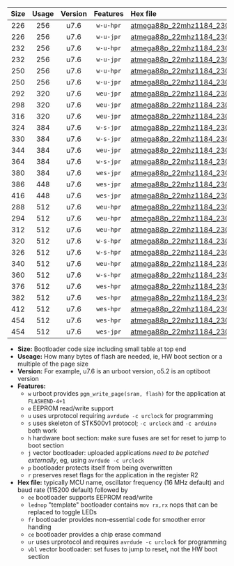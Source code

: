 |Size|Usage|Version|Features|Hex file|
|:-:|:-:|:-:|:-:|:--|
|226|256|u7.6|`w-u-hpr`|[atmega88p_22mhz1184_230400bps_ur.hex](https://raw.githubusercontent.com/stefanrueger/urboot/main//atmega88p_22mhz1184_230400bps_ur.hex)|
|226|256|u7.6|`w-u-jpr`|[atmega88p_22mhz1184_230400bps_ur_vbl.hex](https://raw.githubusercontent.com/stefanrueger/urboot/main//atmega88p_22mhz1184_230400bps_ur_vbl.hex)|
|232|256|u7.6|`w-u-hpr`|[atmega88p_22mhz1184_230400bps_lednop_ur.hex](https://raw.githubusercontent.com/stefanrueger/urboot/main//atmega88p_22mhz1184_230400bps_lednop_ur.hex)|
|232|256|u7.6|`w-u-jpr`|[atmega88p_22mhz1184_230400bps_lednop_ur_vbl.hex](https://raw.githubusercontent.com/stefanrueger/urboot/main//atmega88p_22mhz1184_230400bps_lednop_ur_vbl.hex)|
|250|256|u7.6|`w-u-hpr`|[atmega88p_22mhz1184_230400bps_lednop_fr_ur.hex](https://raw.githubusercontent.com/stefanrueger/urboot/main//atmega88p_22mhz1184_230400bps_lednop_fr_ur.hex)|
|250|256|u7.6|`w-u-jpr`|[atmega88p_22mhz1184_230400bps_lednop_fr_ur_vbl.hex](https://raw.githubusercontent.com/stefanrueger/urboot/main//atmega88p_22mhz1184_230400bps_lednop_fr_ur_vbl.hex)|
|292|320|u7.6|`weu-jpr`|[atmega88p_22mhz1184_230400bps_ee_ur_vbl.hex](https://raw.githubusercontent.com/stefanrueger/urboot/main//atmega88p_22mhz1184_230400bps_ee_ur_vbl.hex)|
|298|320|u7.6|`weu-jpr`|[atmega88p_22mhz1184_230400bps_ee_lednop_ur_vbl.hex](https://raw.githubusercontent.com/stefanrueger/urboot/main//atmega88p_22mhz1184_230400bps_ee_lednop_ur_vbl.hex)|
|316|320|u7.6|`weu-jpr`|[atmega88p_22mhz1184_230400bps_ee_lednop_fr_ur_vbl.hex](https://raw.githubusercontent.com/stefanrueger/urboot/main//atmega88p_22mhz1184_230400bps_ee_lednop_fr_ur_vbl.hex)|
|324|384|u7.6|`w-s-jpr`|[atmega88p_22mhz1184_230400bps_vbl.hex](https://raw.githubusercontent.com/stefanrueger/urboot/main//atmega88p_22mhz1184_230400bps_vbl.hex)|
|330|384|u7.6|`w-s-jpr`|[atmega88p_22mhz1184_230400bps_lednop_vbl.hex](https://raw.githubusercontent.com/stefanrueger/urboot/main//atmega88p_22mhz1184_230400bps_lednop_vbl.hex)|
|344|384|u7.6|`weu-jpr`|[atmega88p_22mhz1184_230400bps_ee_lednop_fr_ce_ur_vbl.hex](https://raw.githubusercontent.com/stefanrueger/urboot/main//atmega88p_22mhz1184_230400bps_ee_lednop_fr_ce_ur_vbl.hex)|
|364|384|u7.6|`w-s-jpr`|[atmega88p_22mhz1184_230400bps_lednop_fr_vbl.hex](https://raw.githubusercontent.com/stefanrueger/urboot/main//atmega88p_22mhz1184_230400bps_lednop_fr_vbl.hex)|
|380|384|u7.6|`wes-jpr`|[atmega88p_22mhz1184_230400bps_ee_vbl.hex](https://raw.githubusercontent.com/stefanrueger/urboot/main//atmega88p_22mhz1184_230400bps_ee_vbl.hex)|
|386|448|u7.6|`wes-jpr`|[atmega88p_22mhz1184_230400bps_ee_lednop_vbl.hex](https://raw.githubusercontent.com/stefanrueger/urboot/main//atmega88p_22mhz1184_230400bps_ee_lednop_vbl.hex)|
|416|448|u7.6|`wes-jpr`|[atmega88p_22mhz1184_230400bps_ee_lednop_fr_vbl.hex](https://raw.githubusercontent.com/stefanrueger/urboot/main//atmega88p_22mhz1184_230400bps_ee_lednop_fr_vbl.hex)|
|288|512|u7.6|`weu-hpr`|[atmega88p_22mhz1184_230400bps_ee_ur.hex](https://raw.githubusercontent.com/stefanrueger/urboot/main//atmega88p_22mhz1184_230400bps_ee_ur.hex)|
|294|512|u7.6|`weu-hpr`|[atmega88p_22mhz1184_230400bps_ee_lednop_ur.hex](https://raw.githubusercontent.com/stefanrueger/urboot/main//atmega88p_22mhz1184_230400bps_ee_lednop_ur.hex)|
|312|512|u7.6|`weu-hpr`|[atmega88p_22mhz1184_230400bps_ee_lednop_fr_ur.hex](https://raw.githubusercontent.com/stefanrueger/urboot/main//atmega88p_22mhz1184_230400bps_ee_lednop_fr_ur.hex)|
|320|512|u7.6|`w-s-hpr`|[atmega88p_22mhz1184_230400bps.hex](https://raw.githubusercontent.com/stefanrueger/urboot/main//atmega88p_22mhz1184_230400bps.hex)|
|326|512|u7.6|`w-s-hpr`|[atmega88p_22mhz1184_230400bps_lednop.hex](https://raw.githubusercontent.com/stefanrueger/urboot/main//atmega88p_22mhz1184_230400bps_lednop.hex)|
|340|512|u7.6|`weu-hpr`|[atmega88p_22mhz1184_230400bps_ee_lednop_fr_ce_ur.hex](https://raw.githubusercontent.com/stefanrueger/urboot/main//atmega88p_22mhz1184_230400bps_ee_lednop_fr_ce_ur.hex)|
|360|512|u7.6|`w-s-hpr`|[atmega88p_22mhz1184_230400bps_lednop_fr.hex](https://raw.githubusercontent.com/stefanrueger/urboot/main//atmega88p_22mhz1184_230400bps_lednop_fr.hex)|
|376|512|u7.6|`wes-hpr`|[atmega88p_22mhz1184_230400bps_ee.hex](https://raw.githubusercontent.com/stefanrueger/urboot/main//atmega88p_22mhz1184_230400bps_ee.hex)|
|382|512|u7.6|`wes-hpr`|[atmega88p_22mhz1184_230400bps_ee_lednop.hex](https://raw.githubusercontent.com/stefanrueger/urboot/main//atmega88p_22mhz1184_230400bps_ee_lednop.hex)|
|412|512|u7.6|`wes-hpr`|[atmega88p_22mhz1184_230400bps_ee_lednop_fr.hex](https://raw.githubusercontent.com/stefanrueger/urboot/main//atmega88p_22mhz1184_230400bps_ee_lednop_fr.hex)|
|454|512|u7.6|`wes-hpr`|[atmega88p_22mhz1184_230400bps_ee_lednop_fr_ce.hex](https://raw.githubusercontent.com/stefanrueger/urboot/main//atmega88p_22mhz1184_230400bps_ee_lednop_fr_ce.hex)|
|454|512|u7.6|`wes-jpr`|[atmega88p_22mhz1184_230400bps_ee_lednop_fr_ce_vbl.hex](https://raw.githubusercontent.com/stefanrueger/urboot/main//atmega88p_22mhz1184_230400bps_ee_lednop_fr_ce_vbl.hex)|

- **Size:** Bootloader code size including small table at top end
- **Useage:** How many bytes of flash are needed, ie, HW boot section or a multiple of the page size
- **Version:** For example, u7.6 is an urboot version, o5.2 is an optiboot version
- **Features:**
  + `w` urboot provides `pgm_write_page(sram, flash)` for the application at `FLASHEND-4+1`
  + `e` EEPROM read/write support
  + `u` uses urprotocol requiring `avrdude -c urclock` for programming
  + `s` uses skeleton of STK500v1 protocol; `-c urclock` and `-c arduino` both work
  + `h` hardware boot section: make sure fuses are set for reset to jump to boot section
  + `j` vector bootloader: uploaded applications *need to be patched externally*, eg, using `avrdude -c urclock`
  + `p` bootloader protects itself from being overwritten
  + `r` preserves reset flags for the application in the register R2
- **Hex file:** typically MCU name, oscillator frequency (16 MHz default) and baud rate (115200 default) followed by
  + `ee` bootloader supports EEPROM read/write
  + `lednop` "template" bootloader contains `mov rx,rx` nops that can be replaced to toggle LEDs
  + `fr` bootloader provides non-essential code for smoother error handing
  + `ce` bootloader provides a chip erase command
  + `ur` uses urprotocol and requires `avrdude -c urclock` for programming
  + `vbl` vector bootloader: set fuses to jump to reset, not the HW boot section
